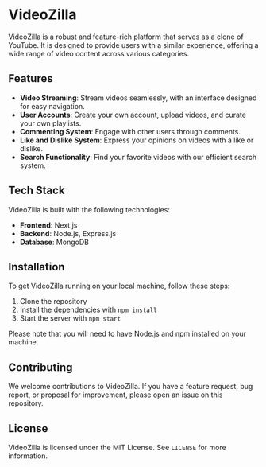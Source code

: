 # VideoZilla

VideoZilla is a robust and feature-rich platform that serves as a clone of YouTube. It is designed to provide users with a similar experience, offering a wide range of video content across various categories.

## Features

- **Video Streaming**: Stream videos seamlessly, with an interface designed for easy navigation.
- **User Accounts**: Create your own account, upload videos, and curate your own playlists.
- **Commenting System**: Engage with other users through comments.
- **Like and Dislike System**: Express your opinions on videos with a like or dislike.
- **Search Functionality**: Find your favorite videos with our efficient search system.

## Tech Stack

VideoZilla is built with the following technologies:

- **Frontend**: Next.js
- **Backend**: Node.js, Express.js
- **Database**: MongoDB

## Installation

To get VideoZilla running on your local machine, follow these steps:

1. Clone the repository
2. Install the dependencies with `npm install`
3. Start the server with `npm start`

Please note that you will need to have Node.js and npm installed on your machine.

## Contributing

We welcome contributions to VideoZilla. If you have a feature request, bug report, or proposal for improvement, please open an issue on this repository.

## License

VideoZilla is licensed under the MIT License. See `LICENSE` for more information.